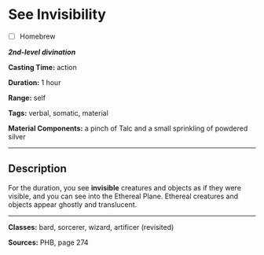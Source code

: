 # See Invisibility

- [ ] Homebrew

***2nd-level divination***

**Casting Time:** action

**Duration:** 1 hour

**Range:** self

**Tags:** verbal, somatic, material

**Material Components:** a pinch of Talc and a small sprinkling of powdered silver

---

## Description
For the duration, you see **invisible** creatures and objects as if they were visible, and you can see into the Ethereal Plane. Ethereal creatures and objects appear ghostly and translucent.

---

**Classes:** bard, sorcerer, wizard, artificer (revisited)

**Sources:** PHB, page 274

